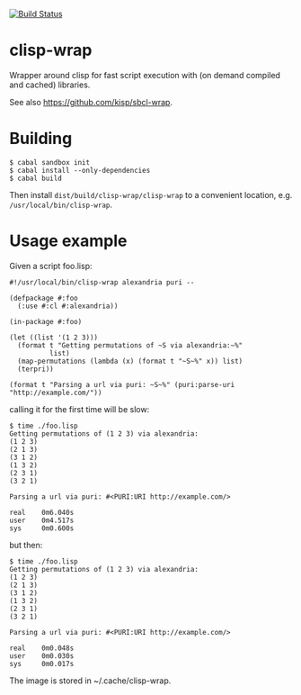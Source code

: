 [![Build Status](https://travis-ci.org/kisp/clisp-wrap.svg?branch=master)](https://travis-ci.org/kisp/clisp-wrap)

# clisp-wrap
Wrapper around clisp for fast script execution with (on demand compiled and cached) libraries.

See also https://github.com/kisp/sbcl-wrap.

# Building
```
$ cabal sandbox init
$ cabal install --only-dependencies
$ cabal build   
```
Then install ```dist/build/clisp-wrap/clisp-wrap``` to a convenient location, e.g. ```/usr/local/bin/clisp-wrap```.

# Usage example
Given a script foo.lisp:
```
#!/usr/local/bin/clisp-wrap alexandria puri --

(defpackage #:foo
  (:use #:cl #:alexandria))

(in-package #:foo)

(let ((list '(1 2 3)))
  (format t "Getting permutations of ~S via alexandria:~%"
          list)
  (map-permutations (lambda (x) (format t "~S~%" x)) list)
  (terpri))

(format t "Parsing a url via puri: ~S~%" (puri:parse-uri "http://example.com/"))
```

calling it for the first time will be slow:

```
$ time ./foo.lisp 
Getting permutations of (1 2 3) via alexandria:
(1 2 3)
(2 1 3)
(3 1 2)
(1 3 2)
(2 3 1)
(3 2 1)

Parsing a url via puri: #<PURI:URI http://example.com/>

real    0m6.040s
user    0m4.517s
sys     0m0.600s
```

but then:

```
$ time ./foo.lisp 
Getting permutations of (1 2 3) via alexandria:
(1 2 3)
(2 1 3)
(3 1 2)
(1 3 2)
(2 3 1)
(3 2 1)

Parsing a url via puri: #<PURI:URI http://example.com/>

real    0m0.048s
user    0m0.030s
sys     0m0.017s
```
The image is stored in ~/.cache/clisp-wrap.

